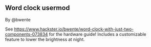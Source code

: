 ## Word clock usermod

By @bwente

See https://www.hackster.io/bwente/word-clock-with-just-two-components-073834 for the hardware guide!
Includes a customizable feature to lower the brightness at night.
